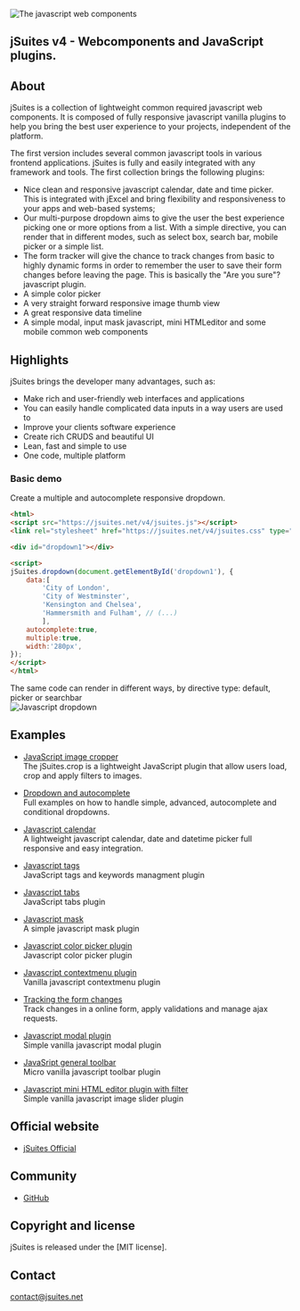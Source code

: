 ![The javascript web components](https://jsuites.net/templates/v4/img/icon.svg)

## jSuites v4 - Webcomponents and JavaScript plugins. 

About
---------
jSuites is a collection of lightweight common required javascript web components. It is composed of fully responsive javascript vanilla plugins to help you bring the best user experience to your projects, independent of the platform.</p>

The first version includes several common javascript tools in various frontend applications. jSuites is fully and easily integrated with any framework and tools. The first collection brings the following plugins:

* Nice clean and responsive javascript calendar, date and time picker. This is integrated with jExcel and bring flexibility and responsiveness to your apps and web-based systems;
* Our multi-purpose dropdown aims to give the user the best experience picking one or more options from a list. With a simple directive, you can render that in different modes, such as select box, search bar, mobile picker or a simple list.
* The form tracker will give the chance to track changes from basic to highly dynamic forms in order to remember the user to save their form changes before leaving the page. This is basically the "Are you sure"? javascript plugin.
* A simple color picker
* A very straight forward responsive image thumb view
* A great responsive data timeline
* A simple modal, input mask javascript, mini HTMLeditor and some mobile common web components

Highlights
---------
jSuites brings the developer many advantages, such as:

* Make rich and user-friendly web interfaces and applications
* You can easily handle complicated data inputs in a way users are used to
* Improve your clients software experience
* Create rich CRUDS and beautiful UI
* Lean, fast and simple to use
* One code, multiple platform


### Basic demo

Create a multiple and autocomplete responsive dropdown.


```html
<html>
<script src="https://jsuites.net/v4/jsuites.js"></script>
<link rel="stylesheet" href="https://jsuites.net/v4/jsuites.css" type="text/css" />

<div id="dropdown1"></div>

<script>
jSuites.dropdown(document.getElementById('dropdown1'), {
    data:[
        'City of London',
        'City of Westminster',
        'Kensington and Chelsea',
        'Hammersmith and Fulham', // (...)
        ],
    autocomplete:true,
    multiple:true,
    width:'280px',
});
</script>
</html>
```
The same code can render in different ways, by directive type: default, picker or searchbar\
![Javascript dropdown](https://jsuites.net/templates/v4/img/dropdown.png)


Examples
---------

* [JavaScript image cropper](https://jsuites.net/v4/image-cropper)\
The jSuites.crop is a lightweight JavaScript plugin that allow users load, crop and apply filters to images.

* [Dropdown and autocomplete](https://jsuites.net/v4/dropdown-and-autocomplete)\
Full examples on how to handle simple, advanced, autocomplete and conditional dropdowns.

* [Javascript calendar](https://jsuites.net/v4/javascript-calendar)\
A lightweight javascript calendar, date and datetime picker full responsive and easy integration.

* [Javascript tags](https://jsuites.net/v4/javascript-tags)\
JavaScript tags and keywords managment plugin

* [Javascript tabs](https://jsuites.net/v4/javascript-tabs)\
JavaScript tabs plugin

* [Javascript mask](https://jsuites.net/v4/javascript-mask)\
A simple javascript mask plugin

* [Javascript color picker plugin](https://jsuites.net/v4/color-picker)\
Javascript color picker plugin

* [Javascript contextmenu plugin](https://jsuites.net/v4/contextmenu)\
Vanilla javascript contextmenu plugin

* [Tracking the form changes](https://jsuites.net/v4/richform)\
Track changes in a online form, apply validations and manage ajax requests.

* [Javascript modal plugin](https://jsuites.net/v4/modal)\
Simple vanilla javascript modal plugin

* [JavaSript general toolbar](https://jsuites.net/v4/toolbar)\
Micro vanilla javascript toolbar plugin

* [Javascript mini HTML editor plugin with filter](https://jsuites.net/v4/text-editor)\
Simple vanilla javascript image slider plugin


## Official website
- [jSuites Official](https://jsuites.net/v4)

## Community
- [GitHub](https://github.com/jsuites/jsuites/issues)

## Copyright and license
jSuites is released under the [MIT license].

## Contact
contact@jsuites.net


